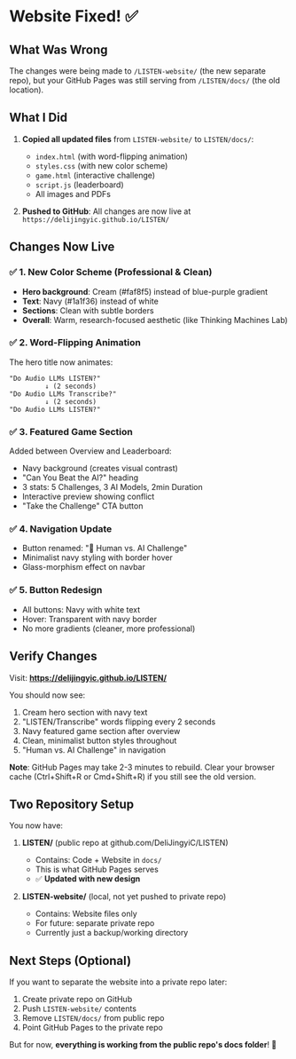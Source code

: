 # Website Fixed! ✅

## What Was Wrong

The changes were being made to `/LISTEN-website/` (the new separate repo), but your GitHub Pages was still serving from `/LISTEN/docs/` (the old location).

## What I Did

1. **Copied all updated files** from `LISTEN-website/` to `LISTEN/docs/`:
   - `index.html` (with word-flipping animation)
   - `styles.css` (with new color scheme)
   - `game.html` (interactive challenge)
   - `script.js` (leaderboard)
   - All images and PDFs

2. **Pushed to GitHub**: All changes are now live at `https://delijingyic.github.io/LISTEN/`

## Changes Now Live

### ✅ 1. New Color Scheme (Professional & Clean)
- **Hero background**: Cream (#faf8f5) instead of blue-purple gradient
- **Text**: Navy (#1a1f36) instead of white
- **Sections**: Clean with subtle borders
- **Overall**: Warm, research-focused aesthetic (like Thinking Machines Lab)

### ✅ 2. Word-Flipping Animation
The hero title now animates:
```
"Do Audio LLMs LISTEN?"
         ↓ (2 seconds)
"Do Audio LLMs Transcribe?"
         ↓ (2 seconds)
"Do Audio LLMs LISTEN?"
```

### ✅ 3. Featured Game Section
Added between Overview and Leaderboard:
- Navy background (creates visual contrast)
- "Can You Beat the AI?" heading
- 3 stats: 5 Challenges, 3 AI Models, 2min Duration
- Interactive preview showing conflict
- "Take the Challenge" CTA button

### ✅ 4. Navigation Update
- Button renamed: "🧠 Human vs. AI Challenge"
- Minimalist navy styling with border hover
- Glass-morphism effect on navbar

### ✅ 5. Button Redesign
- All buttons: Navy with white text
- Hover: Transparent with navy border
- No more gradients (cleaner, more professional)

## Verify Changes

Visit: **https://delijingyic.github.io/LISTEN/**

You should now see:
1. Cream hero section with navy text
2. "LISTEN/Transcribe" words flipping every 2 seconds
3. Navy featured game section after overview
4. Clean, minimalist button styles throughout
5. "Human vs. AI Challenge" in navigation

**Note**: GitHub Pages may take 2-3 minutes to rebuild. Clear your browser cache (Ctrl+Shift+R or Cmd+Shift+R) if you still see the old version.

## Two Repository Setup

You now have:

1. **LISTEN/** (public repo at github.com/DeliJingyiC/LISTEN)
   - Contains: Code + Website in `docs/`
   - This is what GitHub Pages serves
   - ✅ **Updated with new design**

2. **LISTEN-website/** (local, not yet pushed to private repo)
   - Contains: Website files only
   - For future: separate private repo
   - Currently just a backup/working directory

## Next Steps (Optional)

If you want to separate the website into a private repo later:
1. Create private repo on GitHub
2. Push `LISTEN-website/` contents
3. Remove `LISTEN/docs/` from public repo
4. Point GitHub Pages to the private repo

But for now, **everything is working from the public repo's docs folder**! 🎉

